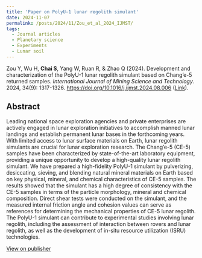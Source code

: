 ```yaml
---
title: 'Paper on PolyU-1 lunar regolith simulant'
date: 2024-11-07
permalink: /posts/2024/11/Zou_et_al_2024_IJMST/
tags:
  - Journal articles
  - Planetary science
  - Experiments
  - Lunar soil
---
```



Zou Y, Wu H, **Chai S**, Yang W, Ruan R, & Zhao Q (2024). Development and characterization of the PolyU-1 lunar regolith simulant based on Chang’e-5 returned samples. _International Journal of Mining Science and Technology_. 2024, 34(9): 1317-1326. https://doi.org/10.1016/j.ijmst.2024.08.006 ([Link](https://doi.org/10.1016/j.ijmst.2024.08.006)).



## Abstract
Leading national space exploration agencies and private enterprises are actively engaged in lunar exploration initiatives to accomplish manned lunar landings and establish permanent lunar bases in the forthcoming years. With limited access to lunar surface materials on Earth, lunar regolith simulants are crucial for lunar exploration research. The Chang’e-5 (CE-5) samples have been characterized by state-of-the-art laboratory equipment, providing a unique opportunity to develop a high-quality lunar regolith simulant. We have prepared a high-fidelity PolyU-1 simulant by pulverizing, desiccating, sieving, and blending natural mineral materials on Earth based on key physical, mineral, and chemical characteristics of CE-5 samples. The results showed that the simulant has a high degree of consistency with the CE-5 samples in terms of the particle morphology, mineral and chemical composition. Direct shear tests were conducted on the simulant, and the measured internal friction angle and cohesion values can serve as references for determining the mechanical properties of CE-5 lunar regolith. The PolyU-1 simulant can contribute to experimental studies involving lunar regolith, including the assessment of interaction between rovers and lunar regolith, as well as the development of in-situ resource utilization (ISRU) technologies.

[View on publisher](https://doi.org/10.1016/j.ijmst.2024.08.006)